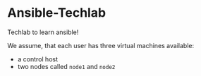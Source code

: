 # Ansible-Techlab

Techlab to learn ansible!

We assume, that each user has three virtual machines available:
- a control host 
- two nodes called `node1` and `node2`

